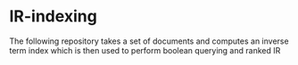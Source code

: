 # IR-indexing
The following repository takes a set of documents and computes an inverse term index which is then used to perform boolean querying and ranked IR
